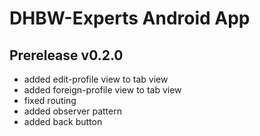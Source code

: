 # DHBW-Experts Android App

## Prerelease v0.2.0

- added edit-profile view to tab view
- added foreign-profile view to tab view
- fixed routing
- added observer pattern
- added back button